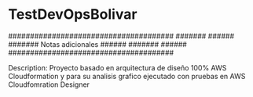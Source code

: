 # TestDevOpsBolivar



######################################
#######                         ######
#######    Notas adicionales    ######
#######                         ######
######################################

Description:
    Proyecto basado en arquitectura de diseño 100% AWS Cloudformation y para su analisis grafico
    ejecutado con pruebas en AWS Cloudfomration Designer